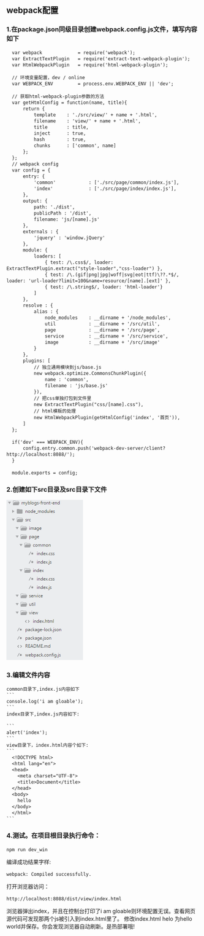 ## webpack配置
### 1.在package.json同级目录创建**webpack.config.js**文件，填写内容如下
  ```
    var webpack             = require('webpack');
    var ExtractTextPlugin   = require('extract-text-webpack-plugin');
    var HtmlWebpackPlugin   = require('html-webpack-plugin');

    // 环境变量配置，dev / online
    var WEBPACK_ENV         = process.env.WEBPACK_ENV || 'dev';

    // 获取html-webpack-plugin参数的方法 
    var getHtmlConfig = function(name, title){
        return {
            template    : './src/view/' + name + '.html',
            filename    : 'view/' + name + '.html',
            title       : title,
            inject      : true,
            hash        : true,
            chunks      : ['common', name]
        };
    };
    // webpack config
    var config = {
        entry: {
            'common'            : ['./src/page/common/index.js'],
            'index'             : ['./src/page/index/index.js'],
        },
        output: {
            path: './dist',
            publicPath : '/dist',
            filename: 'js/[name].js'
        },
        externals : {
            'jquery' : 'window.jQuery'
        },
        module: {
            loaders: [
                { test: /\.css$/, loader: ExtractTextPlugin.extract("style-loader","css-loader") },
                { test: /\.(gif|png|jpg|woff|svg|eot|ttf)\??.*$/, loader: 'url-loader?limit=100&name=resource/[name].[ext]' },
                { test: /\.string$/, loader: 'html-loader'}
            ]
        },
        resolve : {
            alias : {
                node_modules    : __dirname + '/node_modules',
                util            : __dirname + '/src/util',
                page            : __dirname + '/src/page',
                service         : __dirname + '/src/service',
                image           : __dirname + '/src/image'
            }
        },
        plugins: [
            // 独立通用模块到js/base.js
            new webpack.optimize.CommonsChunkPlugin({
                name : 'common',
                filename : 'js/base.js'
            }),
            // 把css单独打包到文件里
            new ExtractTextPlugin("css/[name].css"),
            // html模板的处理
            new HtmlWebpackPlugin(getHtmlConfig('index', '首页')),
        ]
    };

    if('dev' === WEBPACK_ENV){
        config.entry.common.push('webpack-dev-server/client?http://localhost:8088/');
    }

    module.exports = config;
  ```
### 2.创建如下src目录及src目录下文件

 ![2](https://github.com/cghsir/myblogs/blob/dev/dev-notes/images/f-002-step2.png)
 
### 3.编辑文件内容

    common目录下,index.js内容如下
    ```
    console.log('i am gloable');
    ```
    index目录下,index.js内容如下:
    
    ```
    alert('index');
    ```
    view目录下，index.html内容个如下:
    ```
      <!DOCTYPE html>
      <html lang="en">
      <head>
        <meta charset="UTF-8">
        <title>Document</title>
      </head>
      <body>
        hello
      </body>
      </html>
    ```
### 4.测试。在项目根目录执行命令：
  ```
  npm run dev_win
  ```
  编译成功结果字样:
  ```
  webpack: Compiled successfully.
  ```
  打开浏览器访问：
  ```
  http://localhost:8088/dist/view/index.html
  ```
  浏览器弹出index，并且在控制台打印了i am gloable则环境配置无误。查看网页源代码可发现那两个js被引入到index.html里了。
  修改index.html helo 为hello world并保存。你会发现浏览器自动刷新。是热部署哦!
